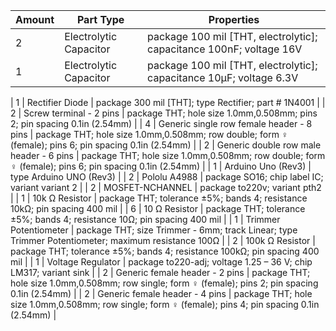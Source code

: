 
| Amount | Part Type | Properties |
|--------|-----------|------------|
| 2 | Electrolytic Capacitor | package 100 mil [THT, electrolytic]; capacitance 100nF; voltage 16V |
| 1 | Electrolytic Capacitor | package 100 mil [THT, electrolytic]; capacitance 10µF; voltage 6.3V |

| 1 | Rectifier Diode | package 300 mil [THT]; type Rectifier; part # 1N4001 | 
| 2 | Screw terminal - 2 pins | package THT; hole size 1.0mm,0.508mm; pins 2; pin spacing 0.1in (2.54mm) | 
| 4 | Generic single row female header - 8 pins | package THT; hole size 1.0mm,0.508mm; row double; form ♀ (female); pins 6; pin spacing 0.1in (2.54mm) | 
| 2 | Generic double row male header - 6 pins | package THT; hole size 1.0mm,0.508mm; row double; form ♀ (female); pins 6; pin spacing 0.1in (2.54mm) | 
| 1 | Arduino Uno (Rev3) | type Arduino UNO (Rev3) | 
| 2 | Pololu A4988 | package SO16; chip label IC; variant variant 2 | 
| 2 | MOSFET-NCHANNEL | package to220v; variant pth2 | 
| 1 | 10k Ω Resistor | package THT; tolerance ±5%; bands 4; resistance 10kΩ; pin spacing 400 mil | 
| 6 | 10 Ω Resistor | package THT; tolerance ±5%; bands 4; resistance 10Ω; pin spacing 400 mil | 
| 1 | Trimmer Potentiometer | package THT; size Trimmer - 6mm; track Linear; type Trimmer Potentiometer; maximum resistance 100Ω | 
| 2 | 100k Ω Resistor | package THT; tolerance ±5%; bands 4; resistance 100kΩ; pin spacing 400 mil | 
| 1 | Voltage Regulator | package to220-adj; voltage 1.25 – 36 V; chip LM317; variant sink | 
| 2 | Generic female header - 2 pins | package THT; hole size 1.0mm,0.508mm; row single; form ♀ (female); pins 2; pin spacing 0.1in (2.54mm) | 
| 2 | Generic female header - 4 pins | package THT; hole size 1.0mm,0.508mm; row single; form ♀ (female); pins 4; pin spacing 0.1in (2.54mm) | 
